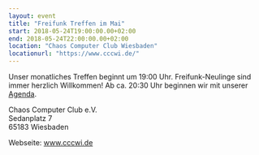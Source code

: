 ```yaml
---
layout: event
title: "Freifunk Treffen im Mai"
start: 2018-05-24T19:00:00.00+02:00
end: 2018-05-24T22:00:00.00+02:00
location: "Chaos Computer Club Wiesbaden"
locationurl: "https://www.cccwi.de/"
---
```


Unser monatliches Treffen beginnt um 19:00 Uhr. Freifunk-Neulinge sind immer herzlich Willkommen!
Ab ca. 20:30 Uhr beginnen wir mit unserer <a href="https://pad.freifunk-mwu.de/p/ffwi_treffen">Agenda</a>.

Chaos Computer Club e.V.<br>
Sedanplatz 7<br>
65183 Wiesbaden

Webseite: <a href="https://www.cccwi.de">www.cccwi.de</a>
